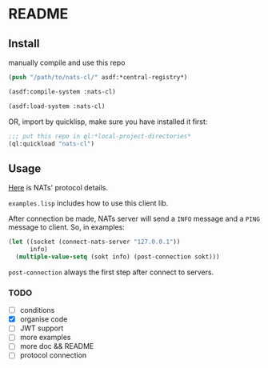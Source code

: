 # README #

## Install ##

manually compile and use this repo

```lisp
(push "/path/to/nats-cl/" asdf:*central-registry*)

(asdf:compile-system :nats-cl)

(asdf:load-system :nats-cl)
```

OR, import by quicklisp, make sure you have installed it first:

```lisp
;;; put this repo in ql:*local-project-directories*
(ql:quickload "nats-cl")
```

## Usage ##

[Here](https://docs.nats.io/nats-protocol/nats-protocol#protocol-conventions) is NATs' protocol details. 

`examples.lisp` includes how to use this client lib.

After connection be made, NATs server will send a `INFO` message and a `PING` message to client. So, in examples: 

```lisp
(let ((socket (connect-nats-server "127.0.0.1")) 
      info)
  (multiple-value-setq (sokt info) (post-connection sokt)))
```

`post-connection` always the first step after connect to servers.


### TODO ###
- [ ] conditions
- [x] organise code
- [ ] JWT support
- [ ] more examples
- [ ] more doc && README
- [ ] protocol connection
